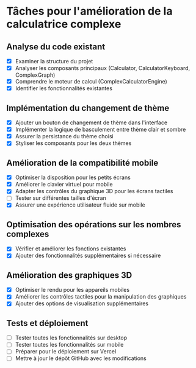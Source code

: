 # Tâches pour l'amélioration de la calculatrice complexe

## Analyse du code existant
- [x] Examiner la structure du projet
- [x] Analyser les composants principaux (Calculator, CalculatorKeyboard, ComplexGraph)
- [x] Comprendre le moteur de calcul (ComplexCalculatorEngine)
- [x] Identifier les fonctionnalités existantes

## Implémentation du changement de thème
- [x] Ajouter un bouton de changement de thème dans l'interface
- [x] Implémenter la logique de basculement entre thème clair et sombre
- [x] Assurer la persistance du thème choisi
- [x] Styliser les composants pour les deux thèmes

## Amélioration de la compatibilité mobile
- [x] Optimiser la disposition pour les petits écrans
- [x] Améliorer le clavier virtuel pour mobile
- [x] Adapter les contrôles du graphique 3D pour les écrans tactiles
- [ ] Tester sur différentes tailles d'écran
- [x] Assurer une expérience utilisateur fluide sur mobile

## Optimisation des opérations sur les nombres complexes
- [x] Vérifier et améliorer les fonctions existantes
- [x] Ajouter des fonctionnalités supplémentaires si nécessaire

## Amélioration des graphiques 3D
- [x] Optimiser le rendu pour les appareils mobiles
- [x] Améliorer les contrôles tactiles pour la manipulation des graphiques
- [x] Ajouter des options de visualisation supplémentaires

## Tests et déploiement
- [ ] Tester toutes les fonctionnalités sur desktop
- [ ] Tester toutes les fonctionnalités sur mobile
- [ ] Préparer pour le déploiement sur Vercel
- [ ] Mettre à jour le dépôt GitHub avec les modifications

